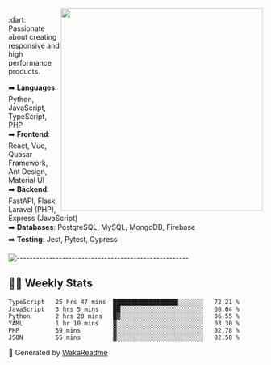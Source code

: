 <img src="https://github-readme-stats.vercel.app/api?username=iguit0&show_icons=true&include_all_commits=true&count_private=true&theme=dracula" min-width="400px" max-width="400px" width="400px" align="right" />

<p align="left"> 
  :dart: Passionate about creating responsive and high performance products.
</p>

<p align="left">
  ➡️ <strong>Languages</strong>: Python, JavaScript, TypeScript, PHP<br>
  ➡️ <strong>Frontend</strong>: React, Vue, Quasar Framework, Ant Design, Material UI<br>
  ➡️ <strong>Backend</strong>: FastAPI, Flask, Laravel (PHP), Express (JavaScript)<br>
  ➡️ <strong>Databases</strong>: PostgreSQL, MySQL, MongoDB, Firebase<br>
  ➡️ <strong>Testing</strong>: Jest, Pytest, Cypress<br>
</p>

![-----------------------------------------------------](https://raw.githubusercontent.com/andreasbm/readme/master/assets/lines/vintage.png)

## :man_technologist: Weekly Stats
<!--START_SECTION:waka-->

```text
TypeScript   25 hrs 47 mins  ██████████████████░░░░░░░   72.21 %
JavaScript   3 hrs 5 mins    ██░░░░░░░░░░░░░░░░░░░░░░░   08.64 %
Python       2 hrs 20 mins   █▓░░░░░░░░░░░░░░░░░░░░░░░   06.55 %
YAML         1 hr 10 mins    ▓░░░░░░░░░░░░░░░░░░░░░░░░   03.30 %
PHP          59 mins         ▓░░░░░░░░░░░░░░░░░░░░░░░░   02.78 %
JSON         55 mins         ▓░░░░░░░░░░░░░░░░░░░░░░░░   02.58 %
```

<!--END_SECTION:waka-->

🚀 Generated by [WakaReadme](https://github.com/athul/waka-readme)
